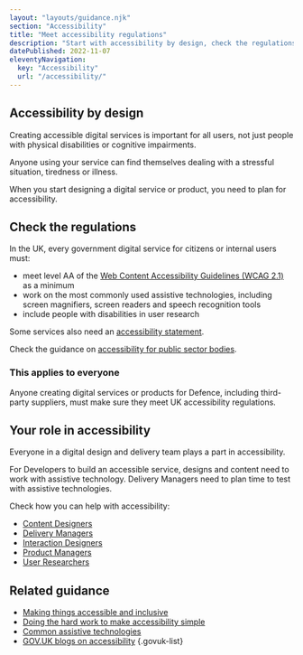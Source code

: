 ```yaml
---
layout: "layouts/guidance.njk"
section: "Accessibility"
title: "Meet accessibility regulations"
description: "Start with accessibility by design, check the regulations and what every person in a delivery team can do to improve accessibility."
datePublished: 2022-11-07
eleventyNavigation:
  key: "Accessibility"
  url: "/accessibility/"
---
```


## Accessibility by design 

Creating accessible digital services is important for all users, not just people with physical disabilities or cognitive impairments. 

Anyone using your service can find themselves dealing with a stressful situation, tiredness or illness.

When you start designing a digital service or product, you need to plan for accessibility. 


## Check the regulations

In the UK, every government digital service for citizens or internal users must:

- meet level AA of the [Web Content Accessibility Guidelines (WCAG 2.1)](https://www.w3.org/TR/WCAG21/) as a minimum
- work on the most commonly used assistive technologies, including screen magnifiers, screen readers and speech recognition tools
- include people with disabilities in user research

Some services also need an [accessibility statement](/accessibility/publishing-documents#accessibility-statements/).

Check the guidance on [accessibility for public sector bodies](https://www.gov.uk/guidance/accessibility-requirements-for-public-sector-websites-and-apps/).

### This applies to everyone

Anyone creating digital services or products for Defence, including third-party suppliers, must make sure they meet UK accessibility regulations. 

## Your role in accessibility

Everyone in a digital design and delivery team plays a part in accessibility.

For Developers to build an accessible service, designs and content need to work with assistive technology. Delivery Managers need to plan time to test with assistive technologies. 

Check how you can help with accessibility:

- [Content Designers](/accessibility/meet-accessibility-regulations/content-designers/)
- [Delivery Managers](/accessibility/meet-accessibility-regulations/delivery-managers/)
- [Interaction Designers](/accessibility/meet-accessibility-regulations/interaction-designers/)
- [Product Managers](/accessibility/meet-accessibility-regulations/product-managers/)
- [User Researchers](/accessibility/meet-accessibility-regulations/user-researchers/)

## Related guidance

- [Making things accessible and inclusive](https://www.gov.uk/guidance/make-things-accessible/)
- [Doing the hard work to make accessibility simple](https://gds.blog.gov.uk/2016/05/19/doing-the-hard-work-to-make-accessibility-simple/)
- [Common assistive technologies](https://www.gov.uk/government/publications/assistive-technology-definition-and-safe-use/assistive-technology-definition-and-safe-use/)
- [GOV.UK blogs on accessibility](https://accessibility.blog.gov.uk/)
{.govuk-list}
